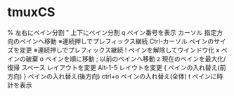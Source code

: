 # tmuxCS
%            左右にペイン分割
"            上下にペイン分割
q            ペイン番号を表示
カーソル      指定方向のペインへ移動 ※連続押しでプレフィックス継続
Ctrl-カーソル ペインのサイズを変更 ※連続押しでプレフィックス継続
!            ペインを解除してウインドウ化
x            ペインの破棄
o            ペインを順に移動
;            以前のペインへ移動
z            現在のペインを最大化/復帰
スペース      レイアウトを変更
Alt-1-5      レイウトを変更
{            ペインの入れ替え(前方向)
}            ペインの入れ替え(後方向)
ctrl+o       ペインの入れ替え(全体)
t            ペインに時計を表示
